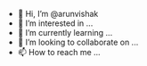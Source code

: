 - 👋 Hi, I’m @arunvishak
- 👀 I’m interested in ...
- 🌱 I’m currently learning ...
- 💞️ I’m looking to collaborate on ...
- 📫 How to reach me ...

<!---
arunvishak/arunvishak is a ✨ special ✨ repository because its `README.md` (this file) appears on your GitHub profile.
You can click the Preview link to take a look at your changes.
--->
